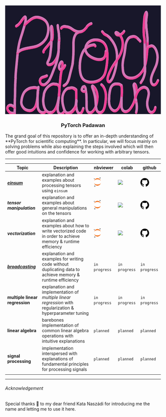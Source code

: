 <p align="center">
    <img src="./pixels/padawan-gimp.png" width="720" height="350">
</p>

<h3><p align="center">PyTorch Padawan</p></h3>
The grand goal of this repository is to offer an in-depth understanding of  **PyTorch for scientific computing**. In particular, we will focus mainly on solving problems while also explaining the steps involved which will then offer good intuitions and confidence for working with arbitrary tensors.

--------



| Topic                                                        | Description                                                  | nbviewer                                                     | colab                                                        | github                                                       |
| ------------------------------------------------------------ | ------------------------------------------------------------ | ------------------------------------------------------------ | ------------------------------------------------------------ | ------------------------------------------------------------ |
| [***einsum***](https://github.com/kmario23/PyTorch-Padawan/tree/master/einsum) | explanation and examples about processing tensors using `einsum` | <a href="https://nbviewer.jupyter.org/github/kmario23/PyTorch-Padawan/blob/master/einsum/pytorch-einsum.ipynb"><img src="https://github.com/kmario23/PyTorch-Padawan/blob/master/pixels/jupyter-logo-orangebody-greayplanets.svg" height="31"></a> | <a href="https://colab.research.google.com/github/kmario23/PyTorch-Padawan/blob/master/einsum/pytorch-einsum.ipynb"><img src="https://github.com/kmario23/PyTorch-Padawan/blob/master/pixels/colab-favicon.ico" height="31"></a> | <a href="https://github.com/kmario23/PyTorch-Padawan/blob/master/einsum/pytorch-einsum.ipynb"> <img src="https://github.com/kmario23/PyTorch-Padawan/blob/master/pixels/github-octocat.svg" height="28"></a> |
| ***tensor manipulation***                                    | explanation and examples about general manipulations on the tensors | <a href="https://nbviewer.jupyter.org/github/kmario23/PyTorch-Padawan/blob/master/processing-tensors.ipynb"><img src="https://github.com/kmario23/PyTorch-Padawan/blob/master/pixels/jupyter-logo-orangebody-greayplanets.svg" height="31"></a> | <a href="https://colab.research.google.com/github/kmario23/PyTorch-Padawan/blob/master/processing-tensors.ipynb"><img src="https://github.com/kmario23/PyTorch-Padawan/blob/master/pixels/colab-favicon.ico" height="31"></a> | <a href="https://github.com/kmario23/PyTorch-Padawan/blob/master/processing-tensors.ipynb"><img src="https://github.com/kmario23/PyTorch-Padawan/blob/master/pixels/github-octocat.svg" height="28"></a> |
| ***vectorization***                                          | explanation and examples about how to write vectorized code in order to achieve memory & runtime efficiency | <a href="https://nbviewer.jupyter.org/github/kmario23/PyTorch-Padawan/blob/master/vectorization.ipynb"><img src="https://github.com/kmario23/PyTorch-Padawan/blob/master/pixels/jupyter-logo-orangebody-greayplanets.svg" height="31"></a> | <a href="https://colab.research.google.com/github/kmario23/PyTorch-Padawan/blob/master/vectorization.ipynb"><img src="https://github.com/kmario23/PyTorch-Padawan/blob/master/pixels/colab-favicon.ico" height="31"></a> | <a href="https://github.com/kmario23/PyTorch-Padawan/blob/master/vectorization.ipynb"><img src="https://github.com/kmario23/PyTorch-Padawan/blob/master/pixels/github-octocat.svg" height="28"></a> |
| [***broadcasting***](https://github.com/kmario23/PyTorch-Padawan/tree/master/broadcasting) | explanation and examples for writing code without duplicating data to achieve memory & runtime efficiency | `in progress`                                                | `in progress`                                                | `in progress`                                                |
| **multiple linear regression**                               | explanation and implementation of *multiple linear regression* with regularization & hyperparameter tuning | `in progress`                                                | `in progress`                                                | `in progress`                                                |
| **linear algebra**                                           | barebones implementation of common linear algebra operations with intuitive explanations | `planned`                                                    | `planned`                                                    | `planned`                                                    |
| **signal processing**                                        | implementation interspersed with explanations of fundamental principles for processing signals | `planned`                                                    | `planned`                                                    | `planned`                                                    |
|                                                              |                                                              |                                                              |                                                              |                                                              |

----------

###### Acknowledgement

Special thanks :pray: to my dear friend Kata Naszádi for introducing me the name and letting me to use it here.